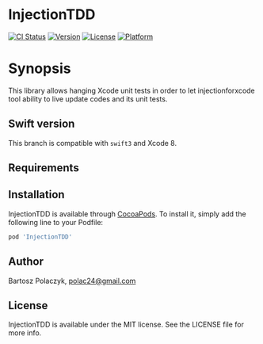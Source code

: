 # InjectionTDD

[![CI Status](http://img.shields.io/travis/polac24/InjectionTDD.svg?style=flat&branch=swift3)](https://travis-ci.org/polac24/InjectionTDD)
[![Version](https://img.shields.io/cocoapods/v/InjectionTDD.svg?style=flat)](http://cocoapods.org/pods/InjectionTDD)
[![License](https://img.shields.io/cocoapods/l/InjectionTDD.svg?style=flat)](http://cocoapods.org/pods/InjectionTDD)
[![Platform](https://img.shields.io/cocoapods/p/InjectionTDD.svg?style=flat)](http://cocoapods.org/pods/InjectionTDD)

# Synopsis

This library allows hanging Xcode unit tests in order to
let injectionforxcode tool ability to live update codes and its
unit tests.

## Swift version

This branch is compatible with `swift3` and Xcode 8.

## Requirements

## Installation

InjectionTDD is available through [CocoaPods](http://cocoapods.org). To install
it, simply add the following line to your Podfile:

```ruby
pod 'InjectionTDD'
```

## Author

Bartosz Polaczyk, polac24@gmail.com

## License

InjectionTDD is available under the MIT license. See the LICENSE file for more info.
